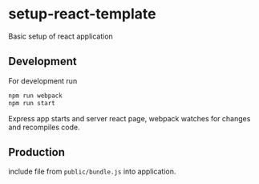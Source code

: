 # setup-react-template

Basic setup of react application

## Development

For development run

```bash
npm run webpack
npm run start
```

Express app starts and server react page, webpack watches for changes and recompiles code.

## Production

include file from `public/bundle.js` into application.